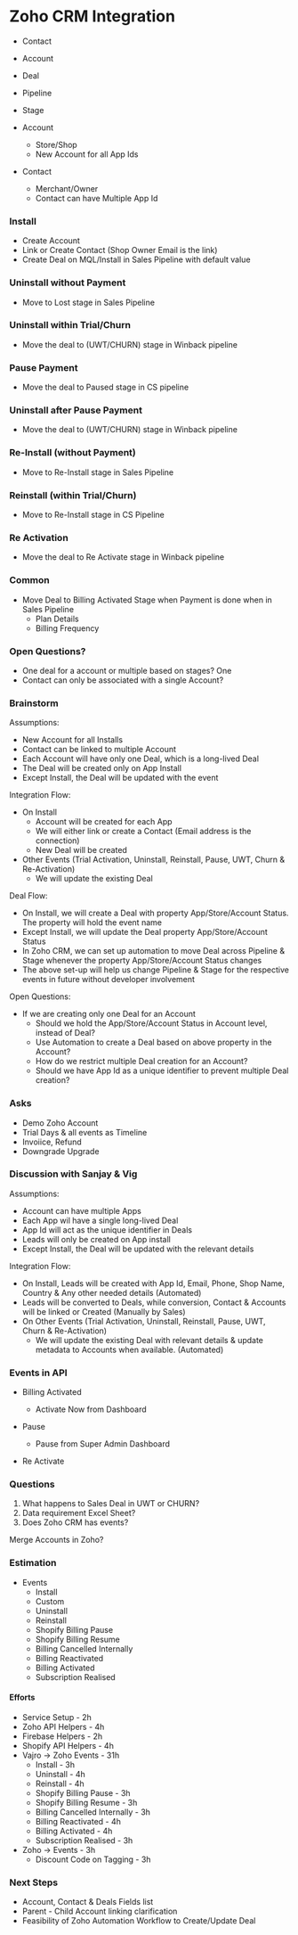 # Zoho CRM Integration

- Contact
- Account
- Deal
- Pipeline
- Stage

- Account
  - Store/Shop
  - New Account for all App Ids

- Contact
  - Merchant/Owner
  - Contact can have Multiple App Id


### Install
- Create Account 
- Link or Create Contact (Shop Owner Email is the link)
- Create Deal on MQL/Install in Sales Pipeline with default value

### Uninstall without Payment
- Move to Lost stage in Sales Pipeline

### Uninstall within Trial/Churn
- Move the deal to (UWT/CHURN) stage in Winback pipeline

### Pause Payment
- Move the deal to Paused stage in CS pipeline

### Uninstall after Pause Payment
- Move the deal to (UWT/CHURN) stage in Winback pipeline

### Re-Install (without Payment)
- Move to Re-Install stage in Sales Pipeline

### Reinstall (within Trial/Churn)
- Move to Re-Install stage in CS Pipeline

### Re Activation
- Move the deal to Re Activate stage in Winback pipeline

### Common
- Move Deal to Billing Activated Stage when Payment is done when in Sales Pipeline
  - Plan Details
  - Billing Frequency



### Open Questions?
- One deal for a account or multiple based on stages? One
- Contact can only be associated with a single Account?


### Brainstorm

Assumptions:
- New Account for all Installs
- Contact can be linked to multiple Account
- Each Account will have only one Deal, which is a long-lived Deal
- The Deal will be created only on App Install
- Except Install, the Deal will be updated with the event


Integration Flow:
  - On Install
    - Account will be created for each App
    - We will either link or create a Contact (Email address is the connection)
    - New Deal will be created
  - Other Events (Trial Activation, Uninstall, Reinstall, Pause, UWT, Churn & Re-Activation)
    - We will update the existing Deal


Deal Flow:
- On Install, we will create a Deal with property App/Store/Account Status. The property will hold the event name
- Except Install, we will update the Deal property App/Store/Account Status
- In Zoho CRM, we can set up automation to move Deal across Pipeline & Stage whenever the property App/Store/Account Status changes
- The above set-up will help us change Pipeline & Stage for the respective events in future without developer involvement


Open Questions:
- If we are creating only one Deal for an Account
  - Should we hold the App/Store/Account Status in Account level, instead of Deal?
  - Use Automation to create a Deal based on above property in the Account?
  - How do we restrict multiple Deal creation for an Account?
  - Should we have App Id as a unique identifier to prevent multiple Deal creation?


### Asks
- Demo Zoho Account
- Trial Days & all events as Timeline
- Invoiice, Refund
- Downgrade Upgrade

### Discussion with Sanjay & Vig

Assumptions:
- Account can have multiple Apps
- Each App wil have a single long-lived Deal
- App Id will act as the unique identifier in Deals
- Leads will only be created on App install
- Except Install, the Deal will be updated with the relevant details


Integration Flow:
  - On Install, Leads will be created with App Id, Email, Phone, Shop Name, Country & Any other needed details (Automated)
  - Leads will be converted to Deals, while conversion, Contact & Accounts will be linked or Created (Manually by Sales)
  - On Other Events (Trial Activation, Uninstall, Reinstall, Pause, UWT, Churn & Re-Activation)
    - We will update the existing Deal with relevant details & update metadata to Accounts when available. (Automated)


### Events in API

- Billing Activated
  - Activate Now from Dashboard

- Pause
  - Pause from Super Admin Dashboard

- Re Activate


### Questions
1. What happens to Sales Deal in UWT or CHURN?
2. Data requirement Excel Sheet?
3. Does Zoho CRM has events?


Merge Accounts in Zoho?


### Estimation

- Events
  - Install
  - Custom
  - Uninstall
  - Reinstall
  - Shopify Billing Pause
  - Shopify Billing Resume
  - Billing Cancelled Internally
  - Billing Reactivated
  - Billing Activated
  - Subscription Realised


#### Efforts
- Service Setup - 2h
- Zoho API Helpers - 4h
- Firebase Helpers - 2h
- Shopify API Helpers - 4h
- Vajro -> Zoho Events - 31h
  - Install - 3h
  - Uninstall - 4h
  - Reinstall - 4h
  - Shopify Billing Pause - 3h
  - Shopify Billing Resume  - 3h
  - Billing Cancelled Internally  - 3h
  - Billing Reactivated - 4h
  - Billing Activated - 4h
  - Subscription Realised - 3h
- Zoho -> Events - 3h
  - Discount Code on Tagging - 3h


### Next Steps
- Account, Contact & Deals Fields list
- Parent - Child Account linking clarification
- Feasibility of Zoho Automation Workflow to Create/Update Deal


